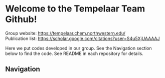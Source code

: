 # Welcome to the Tempelaar Team Github!
Group website: https://tempelaar.chem.northwestern.edu/  
Publication list: https://scholar.google.com/citations?user=S4u5XjUAAAAJ

Here we put codes developed in our group. See the Navigation section below to find the code. See README in each repository for details.

## Navigation
